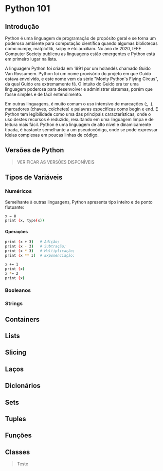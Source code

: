# Python 101

## Introdução

  Python é uma linguagem de programação de propósito geral e se torna um poderoso ambiente para computação científica quando algumas bibliotecas como numpy, matplotlib, scipy e etc auxiliam. No ano de 2020, IEEE Computer Society publicou as linguagens estão emergentes e Python está em primeiro lugar na lista.
  
  A linguagem Python foi criada em 1991 por um holandês chamado Guido Van Rossumem. Python foi um nome provisório do projeto em que Guido estava envolvido, e este nome vem da série "Monty Python's Flying Circus", da qual Guido era extremamente fã. O intuito do Guido era ter uma linguagem poderosa para desenvolver e administrar sistemas, porém que fosse simples e de fácil entendimento.
  
  Em outras linguagens, é muito comum o uso intensivo de marcações (;, .), marcadores (chaves, colchetes) e palavras específicas como begin e end. E Python tem legibilidade como uma das principais características, onde o uso destes recursos é reduzido, resultando em uma linguagem limpa e de leitura mais fácil. Python é uma linguagem de alto nível e dinamicamente tipada, é bastante semelhante a um pseudocódigo, onde se pode expressar ideias complexas em poucas linhas de código.
  


## Versões de Python

> VERIFICAR AS VERSÕES DISPONÍVEIS

## Tipos de Variáveis

### Numéricos

Semelhante à outras linguagens, Python apresenta tipo inteiro e de ponto flutuante:

```sh
x = 8
print (x, type(x))
```

#### Operações 

```sh
print (x + 3)   # Adição;
print (x - 3)   # Subtração;
print (x * 3)   # Multiplicação;
print (x ** 3)  # Exponenciação;
```

```sh
x += 1
print (x)
x *= 2
print (x)
```

### Booleanos

### Strings


## Containers

## Lists

## Slicing

## Laços

## Dicionários

## Sets

## Tuples

## Funções

## Classes

> Teste
